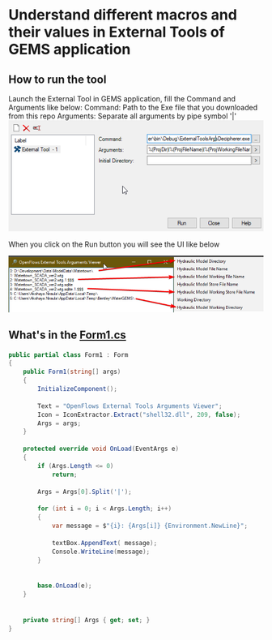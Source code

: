 ﻿# Understand different macros and their values in External Tools of GEMS application

## How to run the tool

Launch the External Tool in GEMS application, fill the Command and Arguments like below:
Command: Path to the Exe file that you downloaded from this repo
Arguments: Separate all arguments by pipe symbol '|'
![External Tools](Images/ExternalToolsGUI.png)

When you click on the Run button you will see the UI like below

![External Tools Args Decipherer](Images/GemsExtToolsArgs.png)

## What's in the [Form1.cs](Form1.cs)
```c#
public partial class Form1 : Form
{
    public Form1(string[] args)
    {
        InitializeComponent();

        Text = "OpenFlows External Tools Arguments Viewer";
        Icon = IconExtractor.Extract("shell32.dll", 209, false);
        Args = args;
    }

    protected override void OnLoad(EventArgs e)
    {
        if (Args.Length <= 0)
            return;
                    
        Args = Args[0].Split('|');

        for (int i = 0; i < Args.Length; i++)
        {
            var message = $"{i}: {Args[i]} {Environment.NewLine}";

            textBox.AppendText( message);
            Console.WriteLine(message);
        }


        base.OnLoad(e);
    }


    private string[] Args { get; set; }
}
```